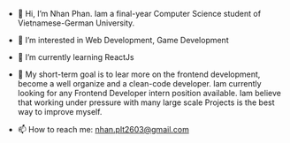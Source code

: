 - 👋 Hi, I’m Nhan Phan. Iam a final-year Computer Science student of Vietnamese-German University. 

- 👀 I’m interested in Web Development, Game Development

- 🌱 I’m currently learning ReactJs

- 💞️ My short-term goal is to lear more on the frontend development, become a well organize and a clean-code developer. Iam currently looking for any Frontend Developer intern position available. Iam believe that working under pressure with many large scale Projects is the best way to improve myself.

- 📫 How to reach me: nhan.plt2603@gmail.com



<!---
IT-nhan326/IT-nhan326 is a ✨ special ✨ 
--->
